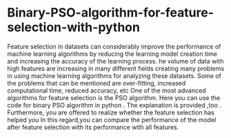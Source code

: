 # Binary-PSO-algorithm-for-feature-selection-with-python
Feature selection in datasets can considerably improve the performance of machine learning algorithms by reducing the learning model creation time and increasing the accuracy of the learning process. 
he volume of data with high features are increasing in many different fields creating many problems in using machine learning algorithms for analyzing these datasets. Some of the problems that can be mentioned are over-fitting, increased computational time, reduced accuracy, etc
One of the most advanced algorithms for feature selection is the PSO algorithm.
Here you can use the code for binary PSO algorithm in python . The explanation is provided ,too . Furthermore, you are offered to realize whether the feature selection has helped you 
In this regard,you can compare the performance of the model after feature selection with its performance with all features.
